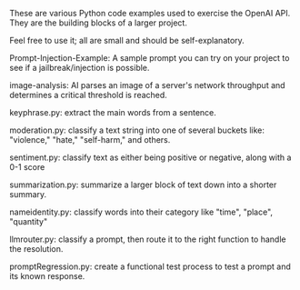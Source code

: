 These are various Python code examples used to exercise the OpenAI API.
They are the building blocks of a larger project.

Feel free to use it; all are small and should be self-explanatory.

Prompt-Injection-Example: A sample prompt you can try on your project to see if a jailbreak/injection is possible.

image-analysis: AI parses an image of a server's network throughput and determines a critical threshold is reached.

keyphrase.py: extract the main words from a sentence.

moderation.py: classify a text string into one of several buckets like: "violence," "hate," "self-harm," and others.

sentiment.py: classify text as either being positive or negative, along with a 0-1 score

summarization.py: summarize a larger block of text down into a shorter summary.

nameidentity.py: classify words into their category like "time", "place", "quantity"

llmrouter.py: classify a prompt, then route it to the right function to handle the resolution.

promptRegression.py: create a functional test process to test a prompt and its known response.
  
